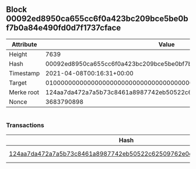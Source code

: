 ## Block 00092ed8950ca655cc6f0a423bc209bce5be0bf7b0a84e490fd0d7f1737cface

Attribute | Value
--- | ---
Height | 7639
Hash | 00092ed8950ca655cc6f0a423bc209bce5be0bf7b0a84e490fd0d7f1737cface
Timestamp | 2021-04-08T00:16:31+00:00
Target | 0100000000000000000000000000000000000000000000000000000000000000
Merke root | 124aa7da472a7a5b73c8461a8987742eb50522c62509762e0cadc19625839bbb
Nonce | 3683790898

```

```

### Transactions

Hash | Amount
--- | ---
[124aa7da472a7a5b73c8461a8987742eb50522c62509762e0cadc19625839bbb](124aa7da472a7a5b73c8461a8987742eb50522c62509762e0cadc19625839bbb.md) | 10.00000000 SKEPTI 

